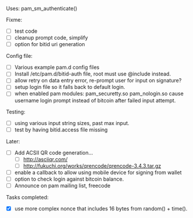 Uses: pam_sm_authenticate()

Fixme:
- [ ] test code
- [ ] cleanup prompt code, simplify
- [ ] option for bitid uri generation

Config file:
- [ ] Various example pam.d config files
- [ ] Install /etc/pam.d/bitid-auth file, root must use @include instead.
- [ ] allow retry on data entry error, re-prompt user for input on signature?
- [ ] setup login file so it falls back to default login.
- [ ] when enabled pam modules: pam_securetty.so pam_nologin.so cause 
      username login prompt instead of bitcoin after failed input attempt.

Testing:
- [ ] using various input string sizes, past max input.
- [ ] test by having bitid.access file missing

Later:
- [ ] Add ACSII QR code generation... 
     - [ ] http://asciiqr.com/
     - [ ] http://fukuchi.org/works/qrencode/qrencode-3.4.3.tar.gz
- [ ] enable a callback to allow using mobile device for signing from wallet
- [ ] option to check login against bitcoin balance.
- [ ] Announce on pam mailing list, freecode

Tasks completed:
- [x] use more complex nonce that includes 16 bytes from random() + time().
